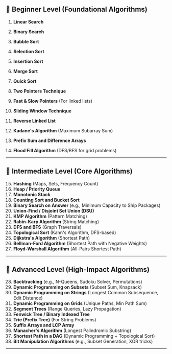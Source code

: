 ## 🎯 Beginner Level (Foundational Algorithms)

1. **Linear Search**
2. **Binary Search**
3. **Bubble Sort**
4. **Selection Sort**
5. **Insertion Sort**
6. **Merge Sort**
7. **Quick Sort**

8. **Two Pointers Technique**
9. **Fast & Slow Pointers** (For linked lists)
10. **Sliding Window Technique**
11. **Reverse Linked List**
12. **Kadane's Algorithm** (Maximum Subarray Sum)
13. **Prefix Sum and Difference Arrays**
14. **Flood Fill Algorithm** (DFS/BFS for grid problems)

---
## 🚀 Intermediate Level (Core Algorithms)

15. **Hashing** (Maps, Sets, Frequency Count)
16. **Heap / Priority Queue**
17. **Monotonic Stack**
18. **Counting Sort and Bucket Sort**
19. **Binary Search on Answer** (e.g., Minimum Capacity to Ship Packages)
20. **Union-Find / Disjoint Set Union (DSU)**
21. **KMP Algorithm** (Pattern Matching)
22. **Rabin-Karp Algorithm** (String Matching)
23. **DFS and BFS** (Graph Traversals)
24. **Topological Sort** (Kahn's Algorithm, DFS-based)
25. **Dijkstra's Algorithm** (Shortest Path)
26. **Bellman-Ford Algorithm** (Shortest Path with Negative Weights)
27. **Floyd-Warshall Algorithm** (All-Pairs Shortest Path)

---
## 🤯 Advanced Level (High-Impact Algorithms)

28. **Backtracking** (e.g., N-Queens, Sudoku Solver, Permutations)
29. **Dynamic Programming on Subsets** (Subset Sum, Knapsack)
30. **Dynamic Programming on Strings** (Longest Common Subsequence, Edit Distance)
31. **Dynamic Programming on Grids** (Unique Paths, Min Path Sum)
32. **Segment Trees** (Range Queries, Lazy Propagation)
33. **Fenwick Tree / Binary Indexed Tree**
34. **Trie (Prefix Tree)** (For String Problems)
35. **Suffix Arrays and LCP Array**
36. **Manacher's Algorithm** (Longest Palindromic Substring)
37. **Shortest Path in a DAG** (Dynamic Programming + Topological Sort)
38. **Bit Manipulation Algorithms** (e.g., Subset Generation, XOR tricks)

---
